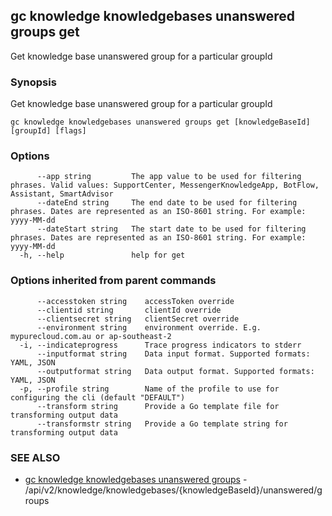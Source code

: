 ## gc knowledge knowledgebases unanswered groups get

Get knowledge base unanswered group for a particular groupId

### Synopsis

Get knowledge base unanswered group for a particular groupId

```
gc knowledge knowledgebases unanswered groups get [knowledgeBaseId] [groupId] [flags]
```

### Options

```
      --app string         The app value to be used for filtering phrases. Valid values: SupportCenter, MessengerKnowledgeApp, BotFlow, Assistant, SmartAdvisor
      --dateEnd string     The end date to be used for filtering phrases. Dates are represented as an ISO-8601 string. For example: yyyy-MM-dd
      --dateStart string   The start date to be used for filtering phrases. Dates are represented as an ISO-8601 string. For example: yyyy-MM-dd
  -h, --help               help for get
```

### Options inherited from parent commands

```
      --accesstoken string    accessToken override
      --clientid string       clientId override
      --clientsecret string   clientSecret override
      --environment string    environment override. E.g. mypurecloud.com.au or ap-southeast-2
  -i, --indicateprogress      Trace progress indicators to stderr
      --inputformat string    Data input format. Supported formats: YAML, JSON
      --outputformat string   Data output format. Supported formats: YAML, JSON
  -p, --profile string        Name of the profile to use for configuring the cli (default "DEFAULT")
      --transform string      Provide a Go template file for transforming output data
      --transformstr string   Provide a Go template string for transforming output data
```

### SEE ALSO

* [gc knowledge knowledgebases unanswered groups](gc_knowledge_knowledgebases_unanswered_groups.html)	 - /api/v2/knowledge/knowledgebases/{knowledgeBaseId}/unanswered/groups


